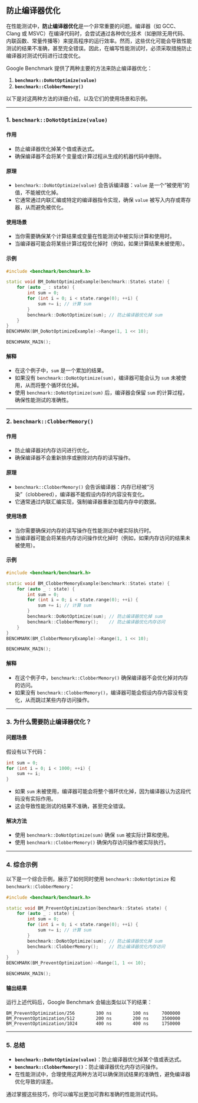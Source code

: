 ## 防止编译器优化

在性能测试中，**防止编译器优化**是一个非常重要的问题。编译器（如 GCC、Clang 或 MSVC）在编译代码时，会尝试通过各种优化技术（如删除无用代码、内联函数、常量传播等）来提高程序的运行效率。然而，这些优化可能会导致性能测试的结果不准确，甚至完全错误。因此，在编写性能测试时，必须采取措施防止编译器对测试代码进行过度优化。

Google Benchmark 提供了两种主要的方法来防止编译器优化：
1. **`benchmark::DoNotOptimize(value)`**
2. **`benchmark::ClobberMemory()`**

以下是对这两种方法的详细介绍，以及它们的使用场景和示例。

---

### **1. `benchmark::DoNotOptimize(value)`**

#### **作用**
- 防止编译器优化掉某个值或表达式。
- 确保编译器不会将某个变量或计算过程从生成的机器代码中删除。

#### **原理**
- `benchmark::DoNotOptimize(value)` 会告诉编译器：`value` 是一个“被使用”的值，不能被优化掉。
- 它通常通过内联汇编或特定的编译器指令实现，确保 `value` 被写入内存或寄存器，从而避免被优化。

#### **使用场景**
- 当你需要确保某个计算结果或变量在性能测试中被实际计算和使用时。
- 当编译器可能会将某些计算过程优化掉时（例如，如果计算结果未被使用）。

#### **示例**
```cpp
#include <benchmark/benchmark.h>

static void BM_DoNotOptimizeExample(benchmark::State& state) {
    for (auto _ : state) {
        int sum = 0;
        for (int i = 0; i < state.range(0); ++i) {
            sum += i; // 计算 sum
        }
        benchmark::DoNotOptimize(sum); // 防止编译器优化掉 sum
    }
}
BENCHMARK(BM_DoNotOptimizeExample)->Range(1, 1 << 10);

BENCHMARK_MAIN();
```

#### **解释**
- 在这个例子中，`sum` 是一个累加的结果。
- 如果没有 `benchmark::DoNotOptimize(sum)`，编译器可能会认为 `sum` 未被使用，从而将整个循环优化掉。
- 使用 `benchmark::DoNotOptimize(sum)` 后，编译器会保留 `sum` 的计算过程，确保性能测试的准确性。

---

### **2. `benchmark::ClobberMemory()`**

#### **作用**
- 防止编译器对内存访问进行优化。
- 确保编译器不会重新排序或删除对内存的读写操作。

#### **原理**
- `benchmark::ClobberMemory()` 会告诉编译器：内存已经被“污染”（clobbered），编译器不能假设内存的内容没有变化。
- 它通常通过内联汇编实现，强制编译器重新加载内存中的数据。

#### **使用场景**
- 当你需要确保对内存的读写操作在性能测试中被实际执行时。
- 当编译器可能会将某些内存访问操作优化掉时（例如，如果内存访问的结果未被使用）。

#### **示例**
```cpp
#include <benchmark/benchmark.h>

static void BM_ClobberMemoryExample(benchmark::State& state) {
    for (auto _ : state) {
        int sum = 0;
        for (int i = 0; i < state.range(0); ++i) {
            sum += i; // 计算 sum
        }
        benchmark::DoNotOptimize(sum); // 防止编译器优化掉 sum
        benchmark::ClobberMemory();    // 防止编译器优化内存访问
    }
}
BENCHMARK(BM_ClobberMemoryExample)->Range(1, 1 << 10);

BENCHMARK_MAIN();
```

#### **解释**
- 在这个例子中，`benchmark::ClobberMemory()` 确保编译器不会优化掉对内存的访问。
- 如果没有 `benchmark::ClobberMemory()`，编译器可能会假设内存内容没有变化，从而跳过某些内存访问操作。

---

### **3. 为什么需要防止编译器优化？**

#### **问题场景**
假设有以下代码：
```cpp
int sum = 0;
for (int i = 0; i < 1000; ++i) {
    sum += i;
}
```
- 如果 `sum` 未被使用，编译器可能会将整个循环优化掉，因为编译器认为这段代码没有实际作用。
- 这会导致性能测试的结果不准确，甚至完全错误。

#### **解决方法**
- 使用 `benchmark::DoNotOptimize(sum)` 确保 `sum` 被实际计算和使用。
- 使用 `benchmark::ClobberMemory()` 确保内存访问操作被实际执行。

---

### **4. 综合示例**

以下是一个综合示例，展示了如何同时使用 `benchmark::DoNotOptimize` 和 `benchmark::ClobberMemory`：

```cpp
#include <benchmark/benchmark.h>

static void BM_PreventOptimization(benchmark::State& state) {
    for (auto _ : state) {
        int sum = 0;
        for (int i = 0; i < state.range(0); ++i) {
            sum += i; // 计算 sum
        }
        benchmark::DoNotOptimize(sum); // 防止编译器优化掉 sum
        benchmark::ClobberMemory();    // 防止编译器优化内存访问
    }
}
BENCHMARK(BM_PreventOptimization)->Range(1, 1 << 10);

BENCHMARK_MAIN();
```

#### **输出结果**
运行上述代码后，Google Benchmark 会输出类似以下的结果：
```
BM_PreventOptimization/256        100 ns        100 ns     7000000
BM_PreventOptimization/512        200 ns        200 ns     3500000
BM_PreventOptimization/1024       400 ns        400 ns     1750000
```

---

### **5. 总结**
- **`benchmark::DoNotOptimize(value)`**：防止编译器优化掉某个值或表达式。
- **`benchmark::ClobberMemory()`**：防止编译器优化内存访问操作。
- 在性能测试中，合理使用这两种方法可以确保测试结果的准确性，避免编译器优化导致的误差。

通过掌握这些技巧，你可以编写出更加可靠和准确的性能测试代码。

